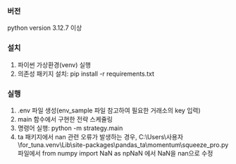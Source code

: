 ### 버전
python version 3.12.7 이상

### 설치
1. 파이썬 가상환경(venv) 실행  
2. 의존성 패키지 설치: pip install -r requirements.txt

### 실행
1. .env 파일 생성(env_sample 파일 참고하여 필요한 거래소의 key 입력)
2. main 함수에서 구현한 전략 스케쥴링
3. 명령어 실행: python -m strategy.main
4. ta 패키지에서 nan 관련 오류가 발생하는 경우, C:\Users\사용자\for_tuna\.venv\Lib\site-packages\pandas_ta\momentum\squeeze_pro.py 파일에서 
from numpy import NaN as npNaN 에서 NaN을 nan으로 수정
